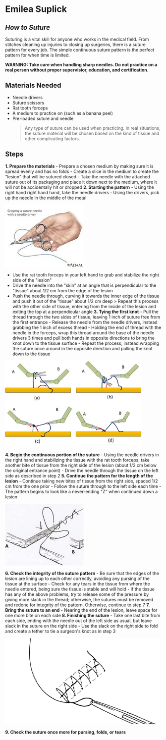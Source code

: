 # Emilea Suplick
## _How to Suture_


Suturing is a vital skill for anyone who works in the medical field. From stitches cleaning up injuries to closing up surgeries, there is a suture pattern for every job. The simple continuous suture pattern is the perfect pattern for when time is limited.

**WARNING: Take care when handling sharp needles. Do not practice on a real person without proper supervisior, education, and certification.**


## Materials Needed

- Needle drivers
- Suture scissors
- Rat tooth forceps
- A medium to practice on (such as a banana peel)
- Pre-loaded suture and needle
    > Any type of suture can be used when practicing. In real situations, the suture material will be chosen based on the kind of tissue and other complicating factors.


## Steps
 **1.  Prepare the materials**
        - Prepare a chosen medium by making sure it is spread evenly and has no folds
        - Create a slice in the medium to create the "lesion" that will be sutured closed
        - Take the needle with the attached suture out of its packaging and place it down next to the medium, where it will not be accidentally hit or dropped
 **2.  Starting the pattern**
        - Using the right hand right hand hand, take the needle drivers
        - Using the drivers, pick up the needle in the middle of the metal

![Needle Drivers](drivers.jpg)

   - Use the rat tooth forceps in your left hand to grab and stabilize the right side of the "lesion"
   - Drive the needle into the "skin" at an angle that is perpendicular to the "tissue" about 1/2 cm from the edge of the lesion
   - Push the needle through, curving it towards the inner edge of the tissue and push it out of the "tissue" about 1/2 cm deep
            > Repeat this process with the other side of tissue, entering from the inside of the lesion and exiting the top at a perpendicular angle
**3.  Tying the first knot**
    -  Pull the thread through the two sides of tissue, leaving 1 inch of suture free from the first entrance
    -  Release the needle from the needle drivers, instead grabbing the 1 inch of excess thread
    -  Holding the end of thread with the needle in the forceps, wrap this thread around the base of the needle drivers 3 times and pull both hands in opposite directions to bring the knot down to the tissue surface
    -  Repeat the process, instead wrapping the suture once around in the opposite direction and pulling the knot down to the tissue

![surgeon's knot](surgeon.knot.png)

 **4.  Begin the continuous portion of the suture**
        - Using the needle drivers in the right hand and stabilizing the tissue with the rat tooth forceps, take another bite of tissue from the right side of the lesion (about 1/2 cm below the original entrance point)
        -  Drive the needle through the tissue on the left side as described in step 2
 **5.  Continue the pattern for the length of the lesion**
     - Continue taking new bites of tissue from the right side, spaced 1/2 cm from the one prior
      - Follow the suture through to the left side each time
      - The pattern begins to look like a never-ending "Z" when continued down a lesion
 
 ![pattern](continuous.pattern.jpg)
 
 **6. Check the integrity of the suture pattern**
      - Be sure that the edges of the lesion are lining up to each other correctly, avoiding any pursing of the tissue at the surface
    - Check for any tears in the tissue from where the needle entered, being sure the tissue is stable and will hold
    - If the tissue has any of the above problems, try to release some of the pressure by giving more slack in the thread; otherwise, the sutures must be removed and redone for integrity of the pattern. Otherwise, continue to step 7
 **7. Bring the suture to an end**
       - Nearing the end of the lesion, leave space for one more bite on each side
 **8. Finishing the suture**
       - Take one last bite from each side, ending with the needle out of the left side as usual, but leave slack in the suture on the right side
       - Use the slack on the right side to fold and create a tether to tie a surgeon's knot as in step 3
 
 ![end](end.knot.png)
 
 **9. Check the suture once more for pursing, folds, or tears**


